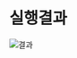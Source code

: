 # 실행결과

![결과](https://user-images.githubusercontent.com/70312248/178118583-df162223-08c5-4b53-855a-d3a6d78e703d.gif)

